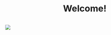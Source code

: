 <h1 style="text-align:center;">Welcome!</h1>

<br>

<img src="https://visitor-badge.laobi.icu/badge?page_id=ADARIYA0.visitor-badge&left_text=Visitors" />
